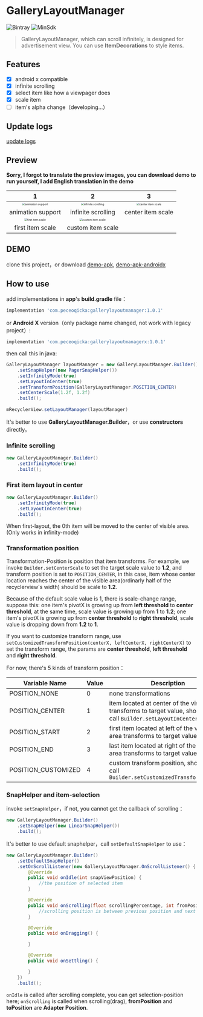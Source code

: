 # GalleryLayoutManager

![Bintray](https://img.shields.io/badge/JCenter-v1.0.1-blue)
![MinSdk](https://img.shields.io/badge/MinSdk-19-green)

> GalleryLayoutManager, which can scroll infinitely, is designed for advertisement view. You can use **ItemDecorations** to style items.

## Features
- [x] android x  compatible
- [x] infinite scrolling
- [x] select item like how a viewpager does
- [x] scale item
- [ ] item's alpha change（developing...）

## Update logs

[update logs](/docs/update-en.md)

## Preview



**Sorry, I forgot to translate the preview images, you can download demo to run  yourself, I add English translation in the demo**



| 1 | 2 | 3 |
| :----------------------------------------------------------: | :--: | :--: |
| <img src="/previews/glm01_ItemAnimations.gif" alt="animation support" style="zoom:45%;" /> |<img src="/previews/glm02_Infinite.gif" alt="infinite scrolling" style="zoom:45%;" />|<img src="/previews/glm03_centerScale.gif" alt="center item scale" style="zoom:45%;" />|
| animation support                                                     |infinite scrolling|center item scale|
| <img src="/previews/glm04_firstScale.gif" alt="first item scale" style="zoom:45%;" /> | <img src="/previews/glm05_customScale.gif" alt="custom item scale" style="zoom:45%;" /> |      |
| first item scale | custom item scale |      |

## DEMO

clone this project，or download [demo-apk](https://github.com/peceoqicka/GalleryLayoutManager/blob/master/app/release/app-release.apk), [demo-apk-androidx](https://github.com/peceoqicka/GalleryLayoutManager/blob/master/appx/release/appx-release.apk)

## How to use

add implementations in **app**'s **build.gradle** file：
```groovy
implementation 'com.peceoqicka:gallerylayoutmanager:1.0.1'
```
or **Android X** version（only package name changed, not work with legacy project）:
```groovy
implementation 'com.peceoqicka:gallerylayoutmanagerx:1.0.1'
```
then call this in java:
```java
GalleryLayoutManager layoutManager = new GalleryLayoutManager.Builder()
	.setSnapHelper(new PagerSnapHelper())
	.setInfinityMode(true)
	.setLayoutInCenter(true)
	.setTransformPosition(GalleryLayoutManager.POSITION_CENTER)
	.setCenterScale(1.2f, 1.2f)
	.build();
	
mRecyclerView.setLayoutManager(layoutManager)
```
It's better to use **GalleryLayoutManager.Builder**，or use **constructors** directly。

### Infinite scrolling

```java
new GalleryLayoutManager.Builder()
	.setInfinityMode(true)
	.build();
```

### First item layout in center

```java
new GalleryLayoutManager.Builder()
	.setInfinityMode(true)
	.setLayoutInCenter(true)
	.build();
```
When first-layout, the 0th item will be moved to the center of visible area.(Only works in infinity-mode)

### Transformation position

Transformation-Position is position that item transforms. For example, we invoke `Builder.setCenterScale` to set the target scale value to **1.2**, and transform position is set to `POSITION_CENTER`, in this case, item whose center location reaches the center of the visible area(ordinarly half of the recyclerview's width) should be scale to **1.2**.

Because of the default scale value is 1, there is scale-change range, suppose this: one item's pivotX is growing up from **left threshold** to **center threshold**, at the same time, scale value is growing up from **1** to **1.2**; one item's pivotX is growing up from **center threshold** to **right threshold**, scale value is dropping down from **1.2** to **1**.

If you want to customize transform range, use `setCustomizedTransformPosition(centerX, leftCenterX, rightCenterX)` to set  the transform range, the params are **center threshold**, **left threshold** and **right threshold**.

For now, there's 5 kinds of transform position：

| Variable Name              | Value   | Description                                                         |
| ------------------- | ---- | ------------------------------------------------------------ |
| POSITION_NONE       | 0    | none transformations                                                   |
| POSITION_CENTER     | 1    | item located at center of the visible area transforms to target value, should also call `Builder.setLayoutInCenter(true)` |
| POSITION_START      | 2    | first item located at left of the visible area transforms to target value                                     |
| POSITION_END        | 3    | last item located at right of the visible area transforms to target value                                   |
| POSITION_CUSTOMIZED | 4    | custom transform position, should also call `Builder.setCustomizedTransformPosition`|

### SnapHelper and item-selection

invoke `setSnapHelper`，if not, you cannot get the callback of scrolling：

```java
new GalleryLayoutManager.Builder()
	.setSnapHelper(new LinearSnapHelper())
	.build();
```

It's better to use default snaphelper，call `setDefaultSnapHelper` to use：

```java
new GalleryLayoutManager.Builder()
	.setDefaultSnapHelper()
    .setOnScrollListener(new GalleryLayoutManager.OnScrollListener() {
        @Override
        public void onIdle(int snapViewPosition) {
        	//the position of selected item
        }

        @Override
        public void onScrolling(float scrollingPercentage, int fromPosition, int toPosition) {
			//scrolling position is between previous position and next position
        }

        @Override
        public void onDragging() {

        }

        @Override
        public void onSettling() {

        }
    })
	.build();
```

`onIdle` is called after scrolling complete, you can get selection-position here; `onScrolling` is called when scrolling(drag), **fromPosition** and **toPosition** are **Adapter Position**.